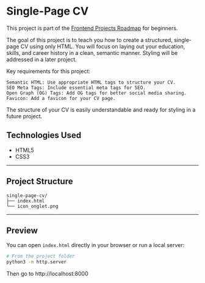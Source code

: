# Single-Page CV 
This project is part of the [Frontend Projects Roadmap](https://roadmap.sh/frontend/projects) for beginners.

The goal of this project is to teach you how to create a structured, single-page CV using only HTML. You will focus on laying out your education, skills, and career history in a clean, semantic manner. Styling will be addressed in a later project.

Key requirements for this project:

    Semantic HTML: Use appropriate HTML tags to structure your CV.
    SEO Meta Tags: Include essential meta tags for SEO.
    Open Graph (OG) Tags: Add OG tags for better social media sharing.
    Favicon: Add a favicon for your CV page.

The structure of your CV is easily understandable and ready for styling in a future project.

## Technologies Used

- HTML5
- CSS3

---

## Project Structure

```
single-page-cv/
├── index.html
└── icon_onglet.png
```

---

##  Preview

You can open `index.html` directly in your browser or run a local server:

```bash
# From the project folder
python3 -m http.server
```

Then go to http://localhost:8000